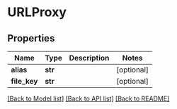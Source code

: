 # URLProxy

## Properties
Name | Type | Description | Notes
------------ | ------------- | ------------- | -------------
**alias** | **str** |  | [optional] 
**file_key** | **str** |  | [optional] 

[[Back to Model list]](../README.md#documentation-for-models) [[Back to API list]](../README.md#documentation-for-api-endpoints) [[Back to README]](../README.md)

